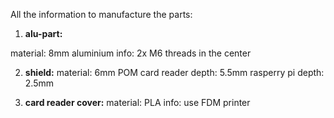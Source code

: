 All the information to manufacture the parts:

1. **alu-part:**

material: 8mm aluminium
info: 2x M6 threads in the center

2. **shield:**
material: 6mm POM
card reader depth: 5.5mm
rasperry pi depth: 2.5mm

3. **card reader cover:**
material: PLA
info: use FDM printer
